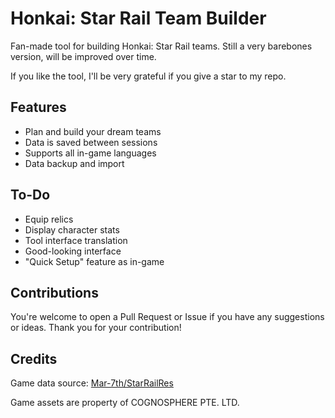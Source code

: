 # Honkai: Star Rail Team Builder
Fan-made tool for building Honkai: Star Rail teams. Still a very barebones version, will be improved over time.

If you like the tool, I'll be very grateful if you give a star to my repo.

## Features
* Plan and build your dream teams
* Data is saved between sessions
* Supports all in-game languages
* Data backup and import

## To-Do
* Equip relics
* Display character stats
* Tool interface translation
* Good-looking interface
* "Quick Setup" feature as in-game

## Contributions
You're welcome to open a Pull Request or Issue if you have any suggestions or ideas.
Thank you for your contribution!

## Credits

Game data source: [Mar-7th/StarRailRes](https://github.com/Mar-7th/StarRailRes)

Game assets are property of COGNOSPHERE PTE. LTD.

